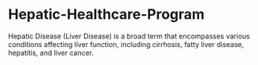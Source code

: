 # Hepatic-Healthcare-Program
Hepatic Disease (Liver Disease) is a broad term that encompasses various conditions affecting liver function, including cirrhosis, fatty liver disease, hepatitis, and liver cancer.
